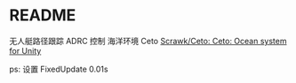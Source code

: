 # README

无人艇路径跟踪
ADRC 控制
海洋环境 Ceto [Scrawk/Ceto: Ceto: Ocean system for Unity](https://github.com/Scrawk/Ceto)

ps: 设置 FixedUpdate 0.01s
